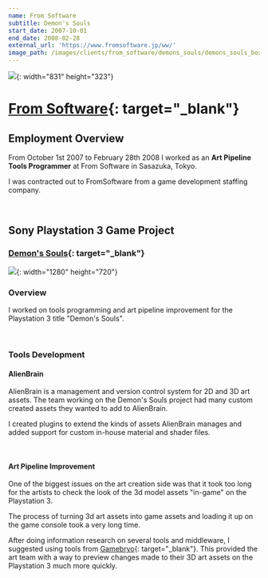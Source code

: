 ```yaml
---
name: From Software
subtitle: Demon's Souls
start_date: 2007-10-01
end_date: 2008-02-28
external_url: 'https://www.fromsoftware.jp/ww/'
image_path: /images/clients/from_software/demons_souls/demons_souls_box_bg.png
---
```


![](portfolio/images/clients/from_software/from_software_logo.png){: width="831" height="323"}

# [From Software](https://www.fromsoftware.jp/ww/){: target="_blank"}

## Employment Overview

From October 1st 2007 to February 28th 2008 I worked as an **Art Pipeline Tools Programmer** at From Software in Sasazuka, Tokyo.

I was contracted out to FromSoftware from a game development staffing company.

&nbsp;

## Sony Playstation 3 Game Project

### [Demon's Souls](https://www.fromsoftware.jp/ww/detail.html?csm=07){: target="_blank"}

![](portfolio/images/clients/from_software/demons_souls/demons-souls_wide.jpg){: width="1280" height="720"}

### Overview

I worked on tools programming and art pipeline improvement for the Playstation 3 title "Demon's Souls".

&nbsp;

### Tools Development

#### AlienBrain

AlienBrain is a management and version control system for 2D and 3D art assets. The team working on the Demon's Souls project had many custom created assets they wanted to add to AlienBrain.

I created plugins to extend the kinds of assets AlienBrain manages and added support for custom in-house material and shader files.

&nbsp;

#### Art Pipeline Improvement

One of the biggest issues on the art creation side was that it took too long for the artists to check the look of the 3d model assets "in-game" on the Playstation 3.

The process of turning 3d art assets into game assets and loading it up on the game console took a very long time.

After doing information research on several tools and middleware, I suggested using tools from [Gamebryo](https://en.wikipedia.org/wiki/Gamebryo){: target="_blank"}. This provided the art team with a way to preview changes made to their 3D art assets on the Playstation 3 much more quickly.